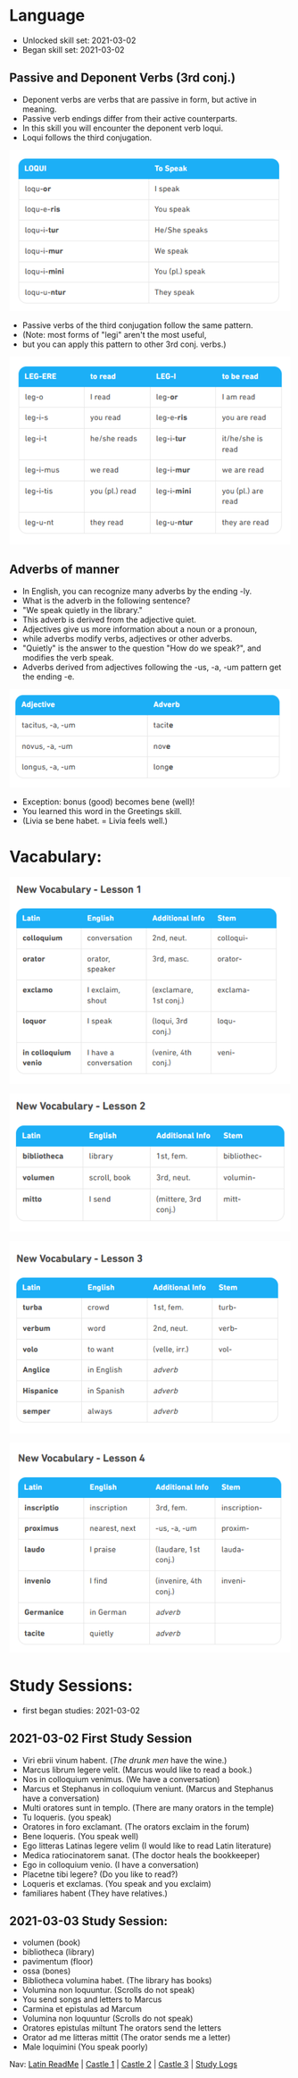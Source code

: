 # Language
* Unlocked skill set: 2021-03-02
* Began skill set: 2021-03-02


## Passive and Deponent Verbs (3rd conj.)
* Deponent verbs are verbs that are passive in form, but active in meaning. 
* Passive verb endings differ from their active counterparts. 
* In this skill you will encounter the deponent verb loqui. 
* Loqui follows the third conjugation.

![Image1](https://github.com/EO4wellness/T-I-L/blob/main/polyglot/latin/Castle-3/Images/Language-image1.png)

* Passive verbs of the third conjugation follow the same pattern. 
* (Note: most forms of "legi" aren't the most useful, 
* but you can apply this pattern to other 3rd conj. verbs.)

![Image2](https://github.com/EO4wellness/T-I-L/blob/main/polyglot/latin/Castle-3/Images/Language-image2.png)

## Adverbs of manner
* In English, you can recognize many adverbs by the ending -ly. 
* What is the adverb in the following sentence?
* "We speak quietly in the library."
* This adverb is derived from the adjective quiet. 
* Adjectives give us more information about a noun or a pronoun, 
* while adverbs modify verbs, adjectives or other adverbs. 
* "Quietly" is the answer to the question "How do we speak?", and modifies the verb speak.
* Adverbs derived from adjectives following the -us, -a, -um pattern get the ending -e.

![Image3](https://github.com/EO4wellness/T-I-L/blob/main/polyglot/latin/Castle-3/Images/Language-image3.png)

* Exception: bonus (good) becomes bene (well)! 
* You learned this word in the Greetings skill. 
* (Livia se bene habet. = Livia feels well.)

# Vacabulary: 

![Lesson1](https://github.com/EO4wellness/T-I-L/blob/main/polyglot/latin/Castle-3/Images/Language-lesson1.png)

![Lesson2](https://github.com/EO4wellness/T-I-L/blob/main/polyglot/latin/Castle-3/Images/Language-lesson2.png)

![Lesson3](https://github.com/EO4wellness/T-I-L/blob/main/polyglot/latin/Castle-3/Images/Language-lesson3.png)

![Lesson4](https://github.com/EO4wellness/T-I-L/blob/main/polyglot/latin/Castle-3/Images/Language-lesson4.png)

# Study Sessions:
* first began studies: 2021-03-02

## 2021-03-02 First Study Session 
* Viri ebrii vinum habent. (_The drunk men_ have the wine.) 
* Marcus librum legere velit. (Marcus would like to read a book.)
* Nos in colloquium venimus. (We have a conversation)
* Marcus et Stephanus in colloquium veniunt. (Marcus and Stephanus have a conversation)
* Multi oratores sunt in templo. (There are many orators in the temple)
* Tu loqueris. (you speak)
* Oratores in foro exclamant. (The orators exclaim in the forum)
* Bene loqueris. (You speak well)
* Ego litteras Latinas legere velim (I would like to read Latin literature)
* Medica ratiocinatorem sanat. (The doctor heals the bookkeeper)
* Ego in colloquium venio. (I have a conversation)
* Placetne tibi legere?  (Do you like to read?)
* Loqueris et exclamas. (You speak and you exclaim) 
* familiares habent (They have relatives.)

## 2021-03-03 Study Session:
* volumen (book)
* bibliotheca (library)
* pavimentum (floor)
* ossa (bones)
* Bibliotheca volumina habet. (The library has books)
* Volumina non loquuntur. (Scrolls do not speak)
*  You send songs and letters to Marcus
*  Carmina et epistulas ad Marcum
*  Volumina non loquuntur (Scrolls do not speak)
*  Oratores epistulas miltunt The orators send the letters
*  Orator ad me litteras mittit (The orator sends me a letter)
*  Male loquimini (You speak poorly)



Nav: [Latin ReadMe](https://github.com/EO4wellness/T-I-L/tree/main/polyglot/latin) | [Castle 1](https://github.com/EO4wellness/T-I-L/tree/main/polyglot/latin/Castle-1) | [Castle 2](https://github.com/EO4wellness/T-I-L/tree/main/polyglot/latin/Castle-2) | [Castle 3](https://github.com/EO4wellness/T-I-L/tree/main/polyglot/latin/Castle-3) | [Study Logs](https://github.com/EO4wellness/T-I-L/tree/main/polyglot/latin/study-log)

